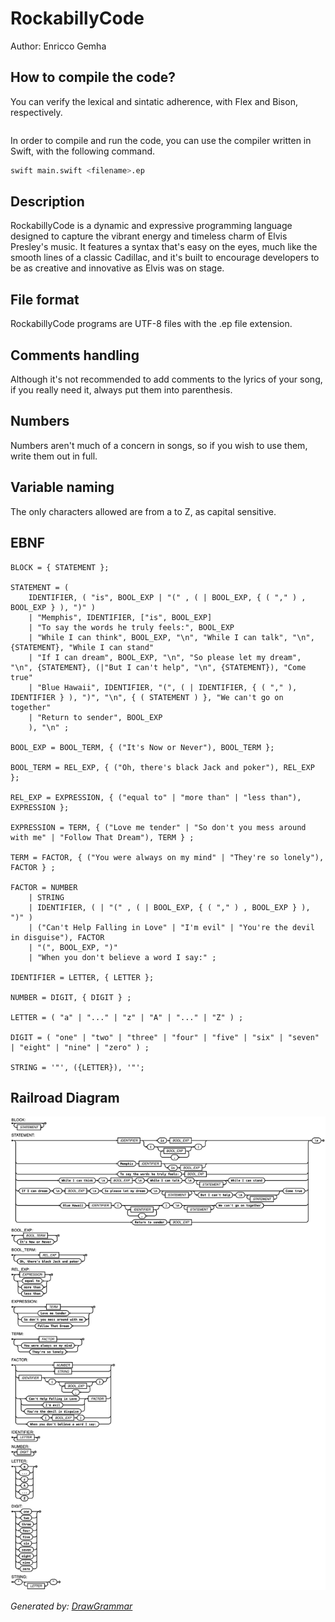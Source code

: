 # RockabillyCode

Author: Enricco Gemha

## How to compile the code?

You can verify the lexical and sintatic adherence, with Flex and Bison, respectively.

```bash

```

In order to compile and run the code, you can use the compiler written in Swift, with the following command.

```bash
swift main.swift <filename>.ep
```

## Description

RockabillyCode is a dynamic and expressive programming language designed to capture the vibrant energy and timeless charm of Elvis Presley's music. It features a syntax that's easy on the eyes, much like the smooth lines of a classic Cadillac, and it's built to encourage developers to be as creative and innovative as Elvis was on stage.

## File format

RockabillyCode programs are UTF-8 files with the .ep file extension.

## Comments handling

Although it's not recommended to add comments to the lyrics of your song, if you really need it, always put them into parenthesis.

## Numbers

Numbers aren't much of a concern in songs, so if you wish to use them, write them out in full.

## Variable naming

The only characters allowed are from a to Z, as capital sensitive.

## EBNF

```EBNF
BLOCK = { STATEMENT };

STATEMENT = ( 
    IDENTIFIER, ( "is", BOOL_EXP | "(" , ( | BOOL_EXP, { ( "," ) , BOOL_EXP } ), ")" )
    | "Memphis", IDENTIFIER, ["is", BOOL_EXP] 
    | "To say the words he truly feels:", BOOL_EXP 
    | "While I can think", BOOL_EXP, "\n", "While I can talk", "\n", {STATEMENT}, "While I can stand" 
    | "If I can dream", BOOL_EXP, "\n", "So please let my dream", "\n", {STATEMENT}, (|"But I can't help", "\n", {STATEMENT}), "Come true" 
    | "Blue Hawaii", IDENTIFIER, "(", ( | IDENTIFIER, { ( "," ), IDENTIFIER } ), ")", "\n", { ( STATEMENT ) }, "We can't go on together" 
    | "Return to sender", BOOL_EXP 
    ), "\n" ;

BOOL_EXP = BOOL_TERM, { ("It's Now or Never"), BOOL_TERM };

BOOL_TERM = REL_EXP, { ("Oh, there's black Jack and poker"), REL_EXP };

REL_EXP = EXPRESSION, { ("equal to" | "more than" | "less than"), EXPRESSION };

EXPRESSION = TERM, { ("Love me tender" | "So don't you mess around with me" | "Follow That Dream"), TERM } ;

TERM = FACTOR, { ("You were always on my mind" | "They're so lonely"), FACTOR } ;

FACTOR = NUMBER 
    | STRING 
    | IDENTIFIER, ( | "(" , ( | BOOL_EXP, { ( "," ) , BOOL_EXP } ), ")" ) 
    | ("Can't Help Falling in Love" | "I'm evil" | "You're the devil in disguise"), FACTOR 
    | "(", BOOL_EXP, ")" 
    | "When you don't believe a word I say:" ;

IDENTIFIER = LETTER, { LETTER };

NUMBER = DIGIT, { DIGIT } ;

LETTER = ( "a" | "..." | "z" | "A" | "..." | "Z" ) ;

DIGIT = ( "one" | "two" | "three" | "four" | "five" | "six" | "seven" | "eight" | "nine" | "zero" ) ;

STRING = '"', ({LETTER}), '"';
```

## Railroad Diagram

![Railroad Diagram](./docs/img/railroad_diagram.png)

_Generated by: [DrawGrammar](https://jacquev6.github.io/DrawGrammar/)_
